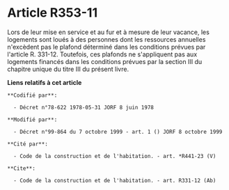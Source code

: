 # Article R353-11

Lors de leur mise en service et au fur et à mesure de leur vacance, les logements sont loués à des personnes dont les
ressources annuelles n'excèdent pas le plafond déterminé dans les conditions prévues par l'article R. 331-12. Toutefois, ces
plafonds ne s'appliquent pas aux logements financés dans les conditions prévues par la section III du chapitre unique du
titre III du présent livre.

**Liens relatifs à cet article**

	**Codifié par**:

	  - Décret n°78-622 1978-05-31 JORF 8 juin 1978

	**Modifié par**:

	  - Décret n°99-864 du 7 octobre 1999 - art. 1 () JORF 8 octobre 1999

	**Cité par**:

	  - Code de la construction et de l'habitation. - art. *R441-23 (V)

	**Cite**:

	  - Code de la construction et de l'habitation. - art. R331-12 (Ab)

